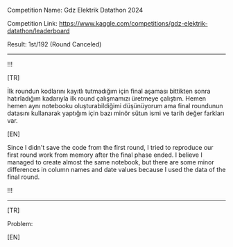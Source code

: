 Competition Name: Gdz Elektrik Datathon 2024

Competition Link: https://www.kaggle.com/competitions/gdz-elektrik-datathon/leaderboard

Result: 1st/192 (Round Canceled)

---------------------------------------------------------------------------------------------

!!!

[TR]

İlk roundun kodlarını kayıtlı tutmadığım için final aşaması bittikten sonra hatırladığım kadarıyla ilk round çalışmamızı üretmeye çalıştım.
Hemen hemen aynı notebooku oluşturabildiğimi düşünüyorum ama final roundunun datasını kullanarak yaptığım için bazı minör sütun ismi ve tarih değer farkları var.

[EN]

Since I didn't save the code from the first round, I tried to reproduce our first round work from memory after the final phase ended. I believe I managed to create almost the same notebook, but there are some minor differences in column names and date values because I used the data of the final round.

!!!

--------------------------------------------------------------------------------------------

[TR]

Problem: 

[EN]

